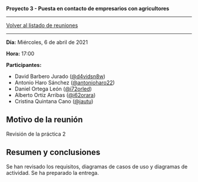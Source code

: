 __Proyecto 3 - Puesta en contacto de empresarios con agricultores__

---

[Volver al listado de reuniones](meeting.md)

---

**Día:** Miércoles, 6 de abril de 2021

**Hora:** 17:00

**Participantes:**

* David Barbero Jurado ([@d4vidsn8w](https://github.com/d4vidsn8w))
* Antonio Haro Sánchez ([@antonioharo22](https://github.com/antonioharo22))
* Daniel Ortega León ([@i72orled](https://github.com/i72orled))
* Alberto Ortiz Arribas ([@i62orara](https://github.com/i62orara))
* Cristina Quintana Cano ([@jautu](https://github.com/jautu))

## Motivo de la reunión

Revisión de la práctica 2

## Resumen y conclusiones

Se han revisado los requisitos, diagramas de casos de uso y diagramas de actividad.
Se ha preparado la entrega.
